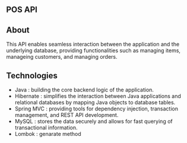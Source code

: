 ## POS API

## About

This API enables seamless interaction between the application and the underlying database, providing functionalities such as managing items, manageing customers, and managing orders.

##  Technologies

- Java :  building the core backend logic of the application.
- Hibernate : simplifies the interaction between Java applications and relational databases by mapping Java objects to database tables. 
- Spring MVC : providing tools for dependency injection, transaction management, and REST API development.
- MySQL : stores the data securely and allows for fast querying of transactional information.
- Lombok : genarate method
